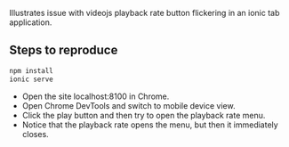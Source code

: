 Illustrates issue with videojs playback rate button flickering in an ionic tab application.

## Steps to reproduce

```bash
npm install
ionic serve
```

- Open the site localhost:8100 in Chrome.
- Open Chrome DevTools and switch to mobile device view.
- Click the play button and then try to open the playback rate menu.
- Notice that the playback rate opens the menu, but then it immediately closes.
